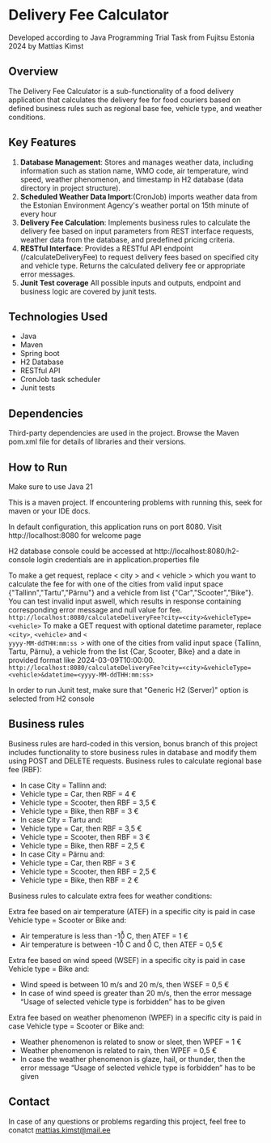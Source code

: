 # Delivery Fee Calculator

Developed according to Java Programming Trial Task from Fujitsu Estonia 2024 by Mattias Kimst

## Overview
The Delivery Fee Calculator is a sub-functionality of a food delivery application that calculates the delivery fee for food couriers based on defined business rules such as regional base fee, vehicle type, and weather conditions. 

## Key Features
1. **Database Management**: Stores and manages weather data, including information such as station name, WMO code, air temperature, wind speed, weather phenomenon, and timestamp in H2 database (data directory in  project structure).
2. **Scheduled Weather Data Import**:(CronJob) imports weather data from the Estonian Environment Agency's weather portal on 15th minute of every hour
3. **Delivery Fee Calculation**: Implements business rules to calculate the delivery fee based on input parameters from REST interface requests, weather data from the database, and predefined pricing criteria.
4. **RESTful Interface**: Provides a RESTful API endpoint (/calculateDeliveryFee) to request delivery fees based on specified city and vehicle type. Returns the calculated delivery fee or appropriate error messages.
5. **Junit Test coverage** All possible inputs and outputs, endpoint and business logic are covered by junit tests.

## Technologies Used
- Java 
- Maven
- Spring boot 
- H2 Database 
- RESTful API 
- CronJob task scheduler
- Junit tests

## Dependencies
Third-party dependencies are used in the project. Browse the Maven pom.xml file for details of libraries and their versions.

## How to Run

Make sure to use Java 21

This is a maven project. If encountering problems with running this, seek for maven or your IDE docs.

In default configuration, this application runs on port 8080. Visit http://localhost:8080 for welcome page

H2 database console could be accessed at http://localhost:8080/h2-console login credentials are in application.properties file

To make a get request, replace < city > and < vehicle > which you want to calculate the fee for with one of the cities from valid input space {"Tallinn","Tartu","Pärnu"} 
and a vehicle from list {"Car","Scooter","Bike"}. You can test invalid input aswell, which results in response containing
corresponding error message and null value for fee.
`http://localhost:8080/calculateDeliveryFee?city=<city>&vehicleType=<vehicle>`
To make a GET request with optional datetime parameter, replace <code>&lt;city&gt;</code>, <code>&lt;vehicle&gt;</code> and <code>< yyyy-MM-ddTHH:mm:ss ></code> with one of the cities from valid input space {Tallinn, Tartu, Pärnu}, a vehicle from the list {Car, Scooter, Bike} and a date in provided format like 2024-03-09T10:00:00. `http://localhost:8080/calculateDeliveryFee?city=<city>&vehicleType=<vehicle>&datetime=<yyyy-MM-ddTHH:mm:ss>`

In order to run Junit test, make sure that "Generic H2 (Server)" option is selected from H2 console

## Business rules

Business rules are hard-coded in this version, bonus branch of this project includes functionality to store business rules in database and modify them using POST and DELETE requests.
Business rules to calculate regional base fee (RBF):
- In case City = Tallinn and:
- Vehicle type = Car, then RBF = 4 €
- Vehicle type = Scooter, then RBF = 3,5 €
- Vehicle type = Bike, then RBF = 3 €
- In case City = Tartu and:
- Vehicle type = Car, then RBF = 3,5 €
- Vehicle type = Scooter, then RBF = 3 €
- Vehicle type = Bike, then RBF = 2,5 €
- In case City = Pärnu and:
- Vehicle type = Car, then RBF = 3 €
- Vehicle type = Scooter, then RBF = 2,5 €
- Vehicle type = Bike, then RBF = 2 €

Business rules to calculate extra fees for weather conditions:

Extra fee based on air temperature (ATEF) in a specific city is paid in case Vehicle type =
Scooter or Bike and:
- Air temperature is less than -10̊ C, then ATEF = 1 €
- Air temperature is between -10̊ C and 0̊ C, then ATEF = 0,5 €

Extra fee based on wind speed (WSEF) in a specific city is paid in case Vehicle type = Bike
and:

- Wind speed is between 10 m/s and 20 m/s, then WSEF = 0,5 €
- In case of wind speed is greater than 20 m/s, then the error message “Usage of selected vehicle
type is forbidden” has to be given

Extra fee based on weather phenomenon (WPEF) in a specific city is paid in case Vehicle
type = Scooter or Bike and:

- Weather phenomenon is related to snow or sleet, then WPEF = 1 €
- Weather phenomenon is related to rain, then WPEF = 0,5 €
- In case the weather phenomenon is glaze, hail, or thunder, then the error message “Usage of
selected vehicle type is forbidden” has to be given

## Contact
In case of any questions or problems regarding this project, feel free to conatct mattias.kimst@mail.ee
 



